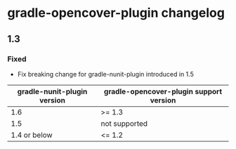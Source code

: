 # gradle-opencover-plugin changelog

## 1.3
### Fixed
* Fix breaking change for gradle-nunit-plugin introduced in 1.5

gradle-nunit-plugin version | gradle-opencover-plugin support version
--- | ---------------------- 
1.6 | >= 1.3
1.5 | not supported
1.4 or below | <= 1.2
